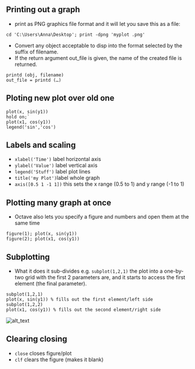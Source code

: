 ## Printing out a graph 
- print as PNG graphics file format and it will let you save this as a file:
```
cd 'C:\Users\Anna\Desktop'; print -dpng 'myplot .png'
```

- Convert any object acceptable to disp into the format selected by the suffix of filename.
- If the return argument out_file is given, the name of the created file is returned.
```
printd (obj, filename)
out_file = printd (…)
```

## Ploting new plot over old one
```
plot(x, sin(y1))
hold on;`
plot(x1, cos(y1))
legend('sin','cos')

```
## Labels and scaling
- `xlabel('Time')` label horizontal axis
- `ylabel('Value')` label vertical axis 
- `legend('Stuff')` label plot lines 
- `title('my Plot')`label whole graph
- `axis([0.5 1 -1 1])` this sets the x range (0.5 to 1) and y range (-1 to 1)

## Plotting many graph at once
- Octave also lets you specify a figure and numbers and open them at the same time
```
figure(1); plot(x, sin(y1))
figure(2); plot(x1, cos(y1))
```
## Subplotting
- What it does it sub-divides e.g. `subplot(1,2,1)` the plot into a one-by-two grid with the first 2 parameters are, and it starts to access the first element (the final parameter).
```
subplot(1,2,1)
plot(x, sin(y1)) % fills out the first element/left side
subplot(1,2,2)
plot(x1, cos(y1)) % fills out the second element/right side
```
![alt_text](https://i.imgur.com/cV3x3p9.png)

## Clearing closing
- `close` closes figure/plot
- `clf` clears the figure (makes it blank)

